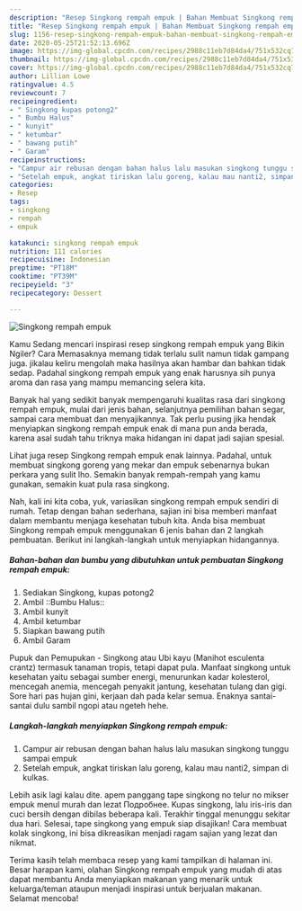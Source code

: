 ```yaml
---
description: "Resep Singkong rempah empuk | Bahan Membuat Singkong rempah empuk Yang Lezat Sekali"
title: "Resep Singkong rempah empuk | Bahan Membuat Singkong rempah empuk Yang Lezat Sekali"
slug: 1156-resep-singkong-rempah-empuk-bahan-membuat-singkong-rempah-empuk-yang-lezat-sekali
date: 2020-05-25T21:52:13.696Z
image: https://img-global.cpcdn.com/recipes/2988c11eb7d84da4/751x532cq70/singkong-rempah-empuk-foto-resep-utama.jpg
thumbnail: https://img-global.cpcdn.com/recipes/2988c11eb7d84da4/751x532cq70/singkong-rempah-empuk-foto-resep-utama.jpg
cover: https://img-global.cpcdn.com/recipes/2988c11eb7d84da4/751x532cq70/singkong-rempah-empuk-foto-resep-utama.jpg
author: Lillian Lowe
ratingvalue: 4.5
reviewcount: 7
recipeingredient:
- " Singkong kupas potong2"
- " Bumbu Halus"
- " kunyit"
- " ketumbar"
- " bawang putih"
- " Garam"
recipeinstructions:
- "Campur air rebusan dengan bahan halus lalu masukan singkong tunggu sampai empuk"
- "Setelah empuk, angkat tiriskan lalu goreng, kalau mau nanti2, simpan di kulkas."
categories:
- Resep
tags:
- singkong
- rempah
- empuk

katakunci: singkong rempah empuk 
nutrition: 111 calories
recipecuisine: Indonesian
preptime: "PT18M"
cooktime: "PT39M"
recipeyield: "3"
recipecategory: Dessert

---
```



![Singkong rempah empuk](https://img-global.cpcdn.com/recipes/2988c11eb7d84da4/751x532cq70/singkong-rempah-empuk-foto-resep-utama.jpg)

Kamu Sedang mencari inspirasi resep singkong rempah empuk yang Bikin Ngiler? Cara Memasaknya memang tidak terlalu sulit namun tidak gampang juga. jikalau keliru mengolah maka hasilnya akan hambar dan bahkan tidak sedap. Padahal singkong rempah empuk yang enak harusnya sih punya aroma dan rasa yang mampu memancing selera kita.

Banyak hal yang sedikit banyak mempengaruhi kualitas rasa dari singkong rempah empuk, mulai dari jenis bahan, selanjutnya pemilihan bahan segar, sampai cara membuat dan menyajikannya. Tak perlu pusing jika hendak menyiapkan singkong rempah empuk enak di mana pun anda berada, karena asal sudah tahu triknya maka hidangan ini dapat jadi sajian spesial.

Lihat juga resep Singkong rempah empuk enak lainnya. Padahal, untuk membuat singkong goreng yang mekar dan empuk sebenarnya bukan perkara yang sulit lho. Semakin banyak rempah-rempah yang kamu gunakan, semakin kuat pula rasa singkong.


Nah, kali ini kita coba, yuk, variasikan singkong rempah empuk sendiri di rumah. Tetap dengan bahan sederhana, sajian ini bisa memberi manfaat dalam membantu menjaga kesehatan tubuh kita. Anda bisa membuat Singkong rempah empuk menggunakan 6 jenis bahan dan 2 langkah pembuatan. Berikut ini langkah-langkah untuk menyiapkan hidangannya.

<!--inarticleads1-->

##### Bahan-bahan dan bumbu yang dibutuhkan untuk pembuatan Singkong rempah empuk:

1. Sediakan  Singkong, kupas potong2
1. Ambil  ::Bumbu Halus::
1. Ambil  kunyit
1. Ambil  ketumbar
1. Siapkan  bawang putih
1. Ambil  Garam


Pupuk dan Pemupukan - Singkong atau Ubi kayu (Manihot esculenta crantz) termasuk tanaman tropis, tetapi dapat pula. Manfaat singkong untuk kesehatan yaitu sebagai sumber energi, menurunkan kadar kolesterol, mencegah anemia, mencegah penyakit jantung, kesehatan tulang dan gigi. Sore hari pas hujan gini, kerjaan dah pada kelar semua. Enaknya santai-santai dulu sambil ngopi atau ngeteh hehe. 

<!--inarticleads2-->

##### Langkah-langkah menyiapkan Singkong rempah empuk:

1. Campur air rebusan dengan bahan halus lalu masukan singkong tunggu sampai empuk
1. Setelah empuk, angkat tiriskan lalu goreng, kalau mau nanti2, simpan di kulkas.


Lebih asik lagi kalau dite. apem panggang tape singkong no telur no mikser empuk menul murah dan lezat Подробнее. Kupas singkong, lalu iris-iris dan cuci bersih dengan dibilas beberapa kali. Terakhir tinggal menunggu sekitar dua hari. Selesai, tape singkong yang empuk siap disajikan! Cara membuat kolak singkong, ini bisa dikreasikan menjadi ragam sajian yang lezat dan nikmat. 

Terima kasih telah membaca resep yang kami tampilkan di halaman ini. Besar harapan kami, olahan Singkong rempah empuk yang mudah di atas dapat membantu Anda menyiapkan makanan yang menarik untuk keluarga/teman ataupun menjadi inspirasi untuk berjualan makanan. Selamat mencoba!
